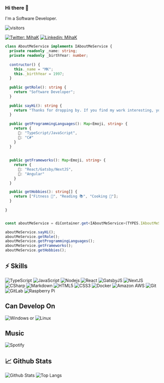 ### Hi there 👋

<!--
**mkloar/mkloar** is a ✨ _special_ ✨ repository because its `README.md` (this file) appears on your GitHub profile.

Here are some ideas to get you started:

- 🔭 I’m currently working on ...
- 🌱 I’m currently learning ...
- 👯 I’m looking to collaborate on ...
- 🤔 I’m looking for help with ...
- 💬 Ask me about ...
- 📫 How to reach me: ...
- 😄 Pronouns: ...
- ⚡ Fun fact: ...
-->
I'm a Software Developer.

![visitors](https://visitor-badge.glitch.me/badge?page_id=mkloar.mkloar)

[![Twitter: MihaK](https://img.shields.io/twitter/follow/MihaK87?style=social)](https://twitter.com/MihaK87)
[![Linkedin: MihaK](https://img.shields.io/badge/-mkloar-blue?style=flat-square&logo=Linkedin&logoColor=white&link=https://www.linkedin.com/in/mkloar/)](https://www.linkedin.com/in/mkloar/)

```typescript
class AboutMeService implements IAboutMeService {
  private readonly _name: string;
  private readonly _birthYear: number;
 
  contructor() {
    this._name = "MK";
    this._birthYear = 1997;
  }
  
  public getRole(): string {
    return "Software Developer";
  }
  
  public sayHi(): string {
    return "Thanks for dropping by. If you find my work interesting, you can ping me on Linkedin or Twitter.";
  }
  
  public getProgrammingLanguages(): Map<Emoji, string> {
    return {
      🥇: "TypeScript/JavaScript",
      🥈: "C#"
    }
  }
  
  
  public getFrameworks(): Map<Emoji, string> {
    return {
      🥇: "React/Gatsby/NextJS",
      🥈: "Angular"
    }
  }

  public getHobbies(): string[] {
    return ["Fitness 💪", "Reading 📚", "Cooking 🍔"];
  }
  
}


const aboutMeService = diContainer.get<IAboutMeService>(TYPES.IAboutMeService);

aboutMeService.sayHi();
aboutMeService.getRole();
aboutMeService.getProgrammingLanguages();
aboutMeService.getFrameworks();
aboutMeService.getHobbies();
```

## ⚡ Skills

![TypeScript](https://img.shields.io/badge/TypeScript-007ACC?style=for-the-badge&logo=typescript&logoColor=white)
![JavaScript](https://img.shields.io/badge/JavaScript-F7DF1E?style=for-the-badge&logo=javascript&logoColor=black)
![Nodejs](https://img.shields.io/badge/Node.js-339933?style=for-the-badge&logo=nodedotjs&logoColor=white)
![React](https://img.shields.io/badge/React-20232A?style=for-the-badge&logo=react&logoColor=61DAF)
![GatsbyJS](https://img.shields.io/badge/Gatsby-663399?style=for-the-badge&logo=gatsby&logoColor=white)
![NextJS](https://img.shields.io/badge/next.js-000000?style=for-the-badge&logo=nextdotjs&logoColor=white)
![CSharp](https://img.shields.io/badge/C%23-239120?style=for-the-badge&logo=c-sharp&logoColor=white)
![Markdown](https://img.shields.io/badge/Markdown-000000?style=for-the-badge&logo=markdown&logoColor=white)
![HTML5](https://img.shields.io/badge/HTML5-E34F26?style=for-the-badge&logo=html5&logoColor=white)
![CSS3](https://img.shields.io/badge/CSS3-1572B6?style=for-the-badge&logo=css3&logoColor=white)
![Docker](https://img.shields.io/badge/Docker-2CA5E0?style=for-the-badge&logo=docker&logoColor=white)
![Amazon AWS](https://img.shields.io/badge/Amazon_AWS-232F3E?style=for-the-badge&logo=amazon-aws&logoColor=white)
![Git](https://img.shields.io/badge/Git-F05032?style=for-the-badge&logo=git&logoColor=white)
![GitLab](https://img.shields.io/badge/GitLab-330F63?style=for-the-badge&logo=gitlab&logoColor=white)
![Raspberry Pi](https://img.shields.io/badge/RASPBERRY%20PI-C51A4A.svg?&style=for-the-badge&logo=raspberry%20pi&logoColor=white)

## Can Develop On

![Windows](https://img.shields.io/badge/Windows-0078D6?style=for-the-badge&logo=windows&logoColor=white) or 
![Linux](https://img.shields.io/badge/Ubuntu-E95420?style=for-the-badge&logo=ubuntu&logoColor=white)

## Music

![Spotify](https://img.shields.io/badge/Spotify-1ED760?&style=for-the-badge&logo=spotify&logoColor=white)

## 📈 Github Stats
![Github Stats](https://github-readme-stats.vercel.app/api?username=mkloar&count_private=true&show_icons=true&include_all_commits=true)
![Top Langs](https://github-readme-stats.vercel.app/api/top-langs/?username=mkloar&hide=TeX&layout=compact)

